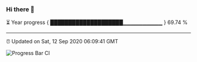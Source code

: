 ### Hi there 👋

⏳ Year progress { ████████████████████▁▁▁▁▁▁▁▁▁▁ } 69.74 %

---

⏰ Updated on Sat, 12 Sep 2020 06:09:41 GMT

![Progress Bar CI](https://github.com/liununu/liununu/workflows/Progress%20Bar%20CI/badge.svg)
